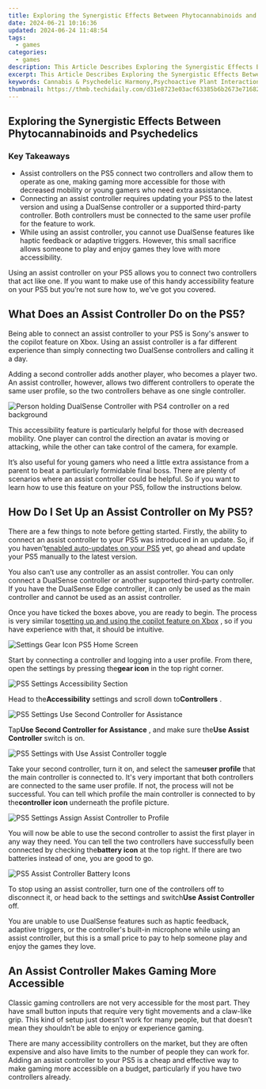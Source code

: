 ```yaml
---
title: Exploring the Synergistic Effects Between Phytocannabinoids and Psychedelics
date: 2024-06-21 10:16:36
updated: 2024-06-24 11:48:54
tags:
  - games
categories:
  - games
description: This Article Describes Exploring the Synergistic Effects Between Phytocannabinoids and Psychedelics
excerpt: This Article Describes Exploring the Synergistic Effects Between Phytocannabinoids and Psychedelics
keywords: Cannabis & Psychedelic Harmony,Psychoactive Plant Interactions,Synergy in Herbal Treatments,Phytocannabinoid Dynamics,Psychedelic Enhancement,Herbal Mind Expansion,Cannabis & Hallucinogens
thumbnail: https://thmb.techidaily.com/d31e8723e03acf63385b6b2673e7168286d60ba0c51b363448b469a8ffe4640d.jpg
---
```


## Exploring the Synergistic Effects Between Phytocannabinoids and Psychedelics

### Key Takeaways

* Assist controllers on the PS5 connect two controllers and allow them to operate as one, making gaming more accessible for those with decreased mobility or young gamers who need extra assistance.
* Connecting an assist controller requires updating your PS5 to the latest version and using a DualSense controller or a supported third-party controller. Both controllers must be connected to the same user profile for the feature to work.
* While using an assist controller, you cannot use DualSense features like haptic feedback or adaptive triggers. However, this small sacrifice allows someone to play and enjoy games they love with more accessibility.

 Using an assist controller on your PS5 allows you to connect two controllers that act like one. If you want to make use of this handy accessibility feature on your PS5 but you’re not sure how to, we’ve got you covered.

## What Does an Assist Controller Do on the PS5?

 Being able to connect an assist controller to your PS5 is Sony's answer to the copilot feature on Xbox. Using an assist controller is a far different experience than simply connecting two DualSense controllers and calling it a day.

 Adding a second controller adds another player, who becomes a player two. An assist controller, however, allows two different controllers to operate the same user profile, so the two controllers behave as one single controller.

![Person holding DualSense Controller with PS4 controller on a red background](https://static1.makeuseofimages.com/wordpress/wp-content/uploads/2023/11/person-holding-dualsense-controller-with-ps4-controller-on-a-red-background.jpg)

 This accessibility feature is particularly helpful for those with decreased mobility. One player can control the direction an avatar is moving or attacking, while the other can take control of the camera, for example.

 It’s also useful for young gamers who need a little extra assistance from a parent to beat a particularly formidable final boss. There are plenty of scenarios where an assist controller could be helpful. So if you want to learn how to use this feature on your PS5, follow the instructions below.

## How Do I Set Up an Assist Controller on My PS5?

 There are a few things to note before getting started. Firstly, the ability to connect an assist controller to your PS5 was introduced in an update. So, if you haven’t[enabled auto-updates on your PS5](https://www.makeuseof.com/how-to-enable-ps5-auto-updates/) yet, go ahead and update your PS5 manually to the latest version.

 You also can’t use any controller as an assist controller. You can only connect a DualSense controller or another supported third-party controller. If you have the DualSense Edge controller, it can only be used as the main controller and cannot be used as an assist controller.

 Once you have ticked the boxes above, you are ready to begin. The process is very similar to[setting up and using the copilot feature on Xbox](https://www.makeuseof.com/how-to-set-up-and-use-co-pilot-on-xbox-series-xs/) , so if you have experience with that, it should be intuitive.

![Settings Gear Icon PS5 Home Screen](https://static1.makeuseofimages.com/wordpress/wp-content/uploads/2023/11/settings-gear-icon-ps5-home-screen.jpg)

 Start by connecting a controller and logging into a user profile. From there, open the settings by pressing the**gear icon** in the top right corner.

![PS5 Settings Accessibility Section](https://static1.makeuseofimages.com/wordpress/wp-content/uploads/2023/11/ps5-settings-accessibility-section.jpg)

 Head to the**Accessibility** settings and scroll down to**Controllers** .

![PS5 Settings Use Second Controller for Assistance](https://static1.makeuseofimages.com/wordpress/wp-content/uploads/2023/11/ps5-settings-use-second-controller-for-assistance.jpg)

 Tap**Use Second Controller for Assistance** , and make sure the**Use Assist Controller** switch is on.

![PS5 Settings with Use Assist Controller toggle](https://static1.makeuseofimages.com/wordpress/wp-content/uploads/2023/11/ps5-settings-use-assist-controller-switch.jpg)

 Take your second controller, turn it on, and select the same**user profile** that the main controller is connected to. It's very important that both controllers are connected to the same user profile. If not, the process will not be successful. You can tell which profile the main controller is connected to by the**controller icon** underneath the profile picture.

![PS5 Settings Assign Assist Controller to Profile](https://static1.makeuseofimages.com/wordpress/wp-content/uploads/2023/11/ps5-settings-assign-assist-controller-to-profile.jpg)

 You will now be able to use the second controller to assist the first player in any way they need. You can tell the two controllers have successfully been connected by checking the**battery icon** at the top right. If there are two batteries instead of one, you are good to go.

![PS5 Assist Controller Battery Icons](https://static1.makeuseofimages.com/wordpress/wp-content/uploads/2023/11/ps5-assist-controller-battery-icons.jpg)

 To stop using an assist controller, turn one of the controllers off to disconnect it, or head back to the settings and switch**Use Assist Controller** off.

 You are unable to use DualSense features such as haptic feedback, adaptive triggers, or the controller's built-in microphone while using an assist controller, but this is a small price to pay to help someone play and enjoy the games they love.

## An Assist Controller Makes Gaming More Accessible

 Classic gaming controllers are not very accessible for the most part. They have small button inputs that require very tight movements and a claw-like grip. This kind of setup just doesn’t work for many people, but that doesn’t mean they shouldn’t be able to enjoy or experience gaming.

 There are many accessibility controllers on the market, but they are often expensive and also have limits to the number of people they can work for. Adding an assist controller to your PS5 is a cheap and effective way to make gaming more accessible on a budget, particularly if you have two controllers already.


<ins class="adsbygoogle"
     style="display:block"
     data-ad-format="autorelaxed"
     data-ad-client="ca-pub-7571918770474297"
     data-ad-slot="1223367746"></ins>



<ins class="adsbygoogle"
     style="display:block"
     data-ad-client="ca-pub-7571918770474297"
     data-ad-slot="8358498916"
     data-ad-format="auto"
     data-full-width-responsive="true"></ins>

